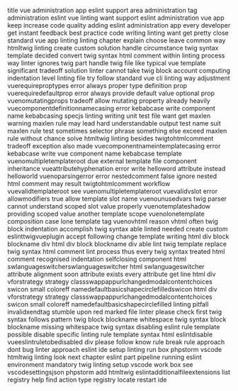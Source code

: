 title vue administration app eslint support area administration tag administration eslint vue linting want support eslint administration vue app keep increase code quality adding eslint administration app every developer get instant feedback best practice code writing linting want get pretty close standard vue app linting linting chapter explain choose leave common way htmltwig linting create custom solution handle circumstance twig syntax template decided convert twig syntax html comment within linting process way linter ignores twig part handle twig file like typical vue template significant tradeoff solution linter cannot take twig block account computing indentation level linting file try follow standard vue cli linting way adjustment vuerequireproptypes error always proper type definition prop vuerequiredefaultprop error always provide default value optional prop vuenomutatingprops tradeoff allow mutating property already heavily vuecomponentdefinitionnamecasing error kebabcase write component name kebabcasing specjs linting writing unit test file want get maxlen warning maxlen rule may lead hard understandable output test name suit maxlen rule test sometimes selector phrase something else exceed maxlen rule without chance solve htmltwig linting besides twigtohtmlcomment tradeoff exception also made vuecomponentnameintemplatecasing error kebabcase write vue component name kebabcase template vuenomultipletemplateroot due external template file component inheritance vueattributehyphenation error write helloword attribute instead helloworld vuenoparsingerror error nestedcomment false ignore nested html comment may result twigtohtmlcomment workflow vuevalidtemplateroot see vuenomultipletemplateroot vuevalidvslot error allowmodifiers true allow template slot name vuenounusedvars twig parser cannot understand scoped slot value properly vuenotemplateshadow providing scoped value another template scope vuenolonetemplate composition case lone template tag vuenovhtml reason vhtml often twig block indentation accomplish twig syntax able linted needed create custom eslinttwigvueplugin accept following change template writing html div block blockname div html div block blockname div able lint twig template replace twig syntax html comment lint process thus every twig syntax treated html comment recognised indentation selfclosing component html swlanguageswitcherswlanguageswitcher html swlanguageswitcher attribute alignment soon attribute exists every attribute get line html div vforstrategy strategy classswappappurlchangedmodalcontentchoices swicon small coloreff namedefaultbasicshapecirclefilledswicon html div vforstrategy strategy classswappappurlchangedmodalcontentchoices swicon small coloreff namedefaultbasicshapecirclefilled linting pitfall invalidxendtag stumble upon red marked file linter please check first twig syntax follows pattern twig block blockname whitespace twig syntax block blockname missing whitespace twig syntax disabling eslint rule template possible disable specific linting rule template syntax html eslintdisable vueeslintruletobedisabled div please follow know rule break rule approach dont bug linter approach eslint ide setup linting run box phpstorm vscode htmltwig linting look next chapter eslint part pipeline running eslint environment mandatory twig linting setup vscode work box see vscodesettingsjson phpstorm add htmltwig eslintadditionalfileextensions list registry help find action type registry locate restart ide